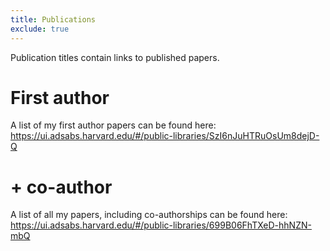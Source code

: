 ```yaml
---
title: Publications
exclude: true
---
```

Publication titles contain links to published papers.

# First author
A list of my first author papers can be found here: https://ui.adsabs.harvard.edu/#/public-libraries/SzI6nJuHTRuOsUm8dejD-Q

# + co-author

A list of all my papers, including co-authorships can be found here: https://ui.adsabs.harvard.edu/#/public-libraries/699B06FhTXeD-hhNZN-mbQ
